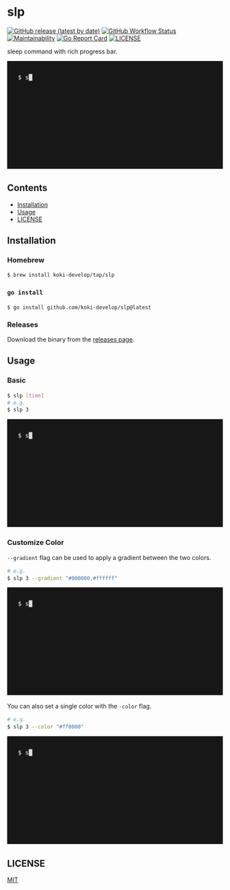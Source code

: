 # slp

[![GitHub release (latest by date)](https://img.shields.io/github/v/release/koki-develop/slp)](https://github.com/koki-develop/slp/releases/latest)
[![GitHub Workflow Status](https://img.shields.io/github/actions/workflow/status/koki-develop/slp/ci.yml?logo=github)](https://github.com/koki-develop/slp/actions/workflows/ci.yml)
[![Maintainability](https://img.shields.io/codeclimate/maintainability/koki-develop/slp?style=flat&logo=codeclimate)](https://codeclimate.com/github/koki-develop/slp/maintainability)
[![Go Report Card](https://goreportcard.com/badge/github.com/koki-develop/slp)](https://goreportcard.com/report/github.com/koki-develop/slp)
[![LICENSE](https://img.shields.io/github/license/koki-develop/slp)](./LICENSE)

sleep command with rich progress bar.

![demo](./assets/demo.gif)

## Contents

- [Installation](#installation)
- [Usage](#usage)
- [LICENSE](#license)

## Installation

### Homebrew

```console
$ brew install koki-develop/tap/slp
```

### `go install`

```console
$ go install github.com/koki-develop/slp@latest
```

### Releases

Download the binary from the [releases page](https://github.com/koki-develop/slp/releases/latest).

## Usage

### Basic

```sh
$ slp [time]
# e.g.
$ slp 3
```

![](./assets/demo.gif)

### Customize Color

`--gradient` flag can be used to apply a gradient between the two colors.

```sh
# e.g.
$ slp 3 --gradient "#000000,#ffffff"
```

![](./assets/gradient.gif)

You can also set a single color with the `-color` flag.

```sh
# e.g.
$ slp 3 --color "#ff0000"
```

![](./assets/color.gif)

## LICENSE

[MIT](./LICENSE)
